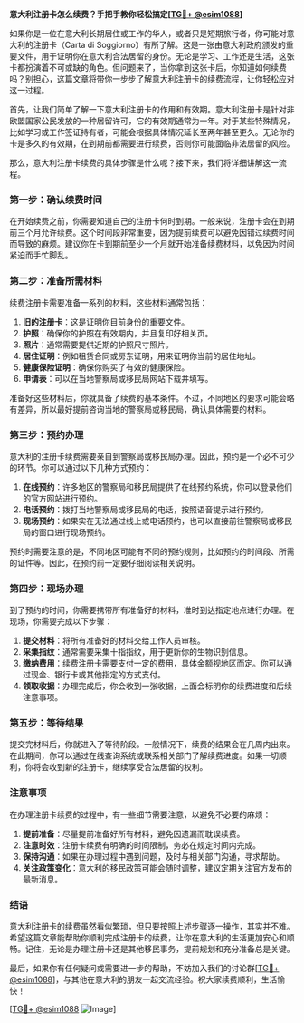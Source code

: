 **意大利注册卡怎么续费？手把手教你轻松搞定[[TG💪+ @esim1088](https://t.me/s/esim1088)]**

如果你是一位在意大利长期居住或工作的华人，或者只是短期旅行者，你可能对意大利的注册卡（Carta di Soggiorno）有所了解。这是一张由意大利政府颁发的重要文件，用于证明你在意大利合法居留的身份。无论是学习、工作还是生活，这张卡都扮演着不可或缺的角色。但问题来了，当你拿到这张卡后，你知道如何续费吗？别担心，这篇文章将带你一步步了解意大利注册卡的续费流程，让你轻松应对这一过程。

首先，让我们简单了解一下意大利注册卡的作用和有效期。意大利注册卡是针对非欧盟国家公民发放的一种居留许可，它的有效期通常为一年。对于某些特殊情况，比如学习或工作签证持有者，可能会根据具体情况延长至两年甚至更久。无论你的卡是多久的有效期，在到期前都需要进行续费，否则你可能面临非法居留的风险。

那么，意大利注册卡续费的具体步骤是什么呢？接下来，我们将详细讲解这一流程。

### **第一步：确认续费时间**
在开始续费之前，你需要知道自己的注册卡何时到期。一般来说，注册卡会在到期前三个月允许续费。这个时间段非常重要，因为提前续费可以避免因错过续费时间而导致的麻烦。建议你在卡到期前至少一个月就开始准备续费材料，以免因为时间紧迫而手忙脚乱。

### **第二步：准备所需材料**
续费注册卡需要准备一系列的材料，这些材料通常包括：
1. **旧的注册卡**：这是证明你目前身份的重要文件。
2. **护照**：确保你的护照在有效期内，并且复印好相关页。
3. **照片**：通常需要提供近期的护照尺寸照片。
4. **居住证明**：例如租赁合同或房东证明，用来证明你当前的居住地址。
5. **健康保险证明**：确保你购买了有效的健康保险。
6. **申请表**：可以在当地警察局或移民局网站下载并填写。

准备好这些材料后，你就具备了续费的基本条件。不过，不同地区的要求可能会略有差异，所以最好提前咨询当地的警察局或移民局，确认具体需要的材料。

### **第三步：预约办理**
意大利的注册卡续费需要亲自到警察局或移民局办理。因此，预约是一个必不可少的环节。你可以通过以下几种方式预约：
1. **在线预约**：许多地区的警察局和移民局提供了在线预约系统，你可以登录他们的官方网站进行预约。
2. **电话预约**：拨打当地警察局或移民局的电话，按照语音提示进行预约。
3. **现场预约**：如果实在无法通过线上或电话预约，也可以直接前往警察局或移民局的窗口进行现场预约。

预约时需要注意的是，不同地区可能有不同的预约规则，比如预约的时间段、所需的证件等。因此，在预约前一定要仔细阅读相关说明。

### **第四步：现场办理**
到了预约的时间，你需要携带所有准备好的材料，准时到达指定地点进行办理。在现场，你需要完成以下步骤：
1. **提交材料**：将所有准备好的材料交给工作人员审核。
2. **采集指纹**：通常需要采集十指指纹，用于更新你的生物识别信息。
3. **缴纳费用**：续费注册卡需要支付一定的费用，具体金额视地区而定。你可以通过现金、银行卡或其他指定的方式支付。
4. **领取收据**：办理完成后，你会收到一张收据，上面会标明你的续费进度和后续注意事项。

### **第五步：等待结果**
提交完材料后，你就进入了等待阶段。一般情况下，续费的结果会在几周内出来。在此期间，你可以通过在线查询系统或联系相关部门了解续费进度。如果一切顺利，你将会收到新的注册卡，继续享受合法居留的权利。

### **注意事项**
在办理注册卡续费的过程中，有一些细节需要注意，以避免不必要的麻烦：
1. **提前准备**：尽量提前准备好所有材料，避免因遗漏而耽误续费。
2. **注意时效**：注册卡续费有明确的时间限制，务必在规定时间内完成。
3. **保持沟通**：如果在办理过程中遇到问题，及时与相关部门沟通，寻求帮助。
4. **关注政策变化**：意大利的移民政策可能会随时调整，建议定期关注官方发布的最新消息。

### **结语**
意大利注册卡的续费虽然看似繁琐，但只要按照上述步骤逐一操作，其实并不难。希望这篇文章能帮助你顺利完成注册卡的续费，让你在意大利的生活更加安心和顺畅。记住，无论是办理注册卡还是其他移民事务，提前规划和充分准备总是关键。

最后，如果你有任何疑问或需要进一步的帮助，不妨加入我们的讨论群[[TG💪+ @esim1088](https://t.me/s/esim1088)]，与其他在意大利的朋友一起交流经验。祝大家续费顺利，生活愉快！

[[TG💪+ @esim1088](https://t.me/s/esim1088) ![Image](https://i.postimg.cc/4NQfJmqS/Snipaste-2025-05-13-00-14-12.png)]